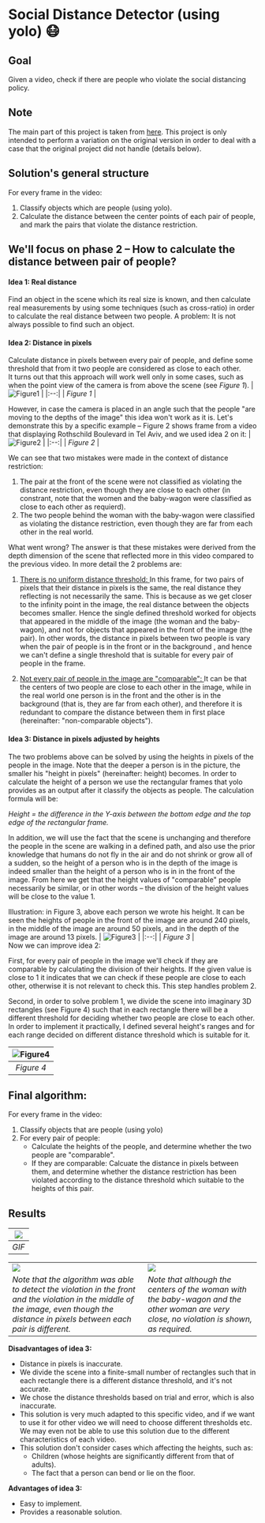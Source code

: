 # Social Distance Detector (using yolo) :mask:

## **Goal** <br/>
Given a video, check if there are people who violate the social distancing policy.

## **Note** <br/>
The main part of this project is taken from [here](https://www.pyimagesearch.com/2020/06/01/opencv-social-distancing-detector/). This project is only intended to perform a variation on the original version in order to deal with a case that the original project did not handle (details below).

## **Solution's general structure**
For every frame in the video:
1) Classify objects which are people (using yolo).
2) Calculate the distance between the center points of each pair of people, and mark the pairs that violate the distance restriction.

## We'll focus on phase 2 – How to calculate the distance between pair of people?

#### Idea 1: Real distance
Find an object in the scene which its real size is known, and then calculate real measurements by using some techniques (such as cross-ratio) in order to calculate the real distance between two people. A problem: It is not always possible to find such an object.

#### Idea 2: Distance in pixels
Calculate distance in pixels between every pair of people, and define some threshold that from it two people are considered as close to each other. <br/>
It turns out that this approach will work well only in some cases, such as when the point view of the camera is from above the scene (see *Figure 1*). 
| ![Figure1](../master/images/Figure1.png) | 
|:--:| 
| *Figure 1* |

However, in case the camera is placed in an angle such that the people "are moving to the depths of the image" this idea won't work as it is. Let's demonstrate this by a specific example – Figure 2 shows frame from a video that displaying Rothschild Boulevard in Tel Aviv, and we used idea 2 on it:
| ![Figure2](../master/images/Figure2.png) | 
|:--:| 
| *Figure 2* |

We can see that two mistakes were made in the context of distance restriction:
1) The pair at the front of the scene were not classified as violating the distance restriction, even though they are close to each other (in constrant, note that the women and the baby-wagon were classified as close to each other as requierd).
2) The two people behind the woman with the baby-wagon were classified as violating the distance restriction, even though they are far from each other in the real world.  <br/>

What went wrong? The answer is that these mistakes were derived from the depth dimension of the scene that reflected more in this video compared to the previous video. In more detail the 2 problems are: <br/>

1) <ins> There is no uniform distance threshold: </ins> In this frame, for two pairs of pixels that their distance in pixels is the same, the real distance they reflecting is not necessarily the same. This is because as we get closer to the infinity point in the image, the real distance between the objects becomes smaller. Hence the single defined threshold worked for objects that appeared in the middle of the image (the woman and the baby-wagon), and not for objects that appeared in the front of the image (the pair). In other words, the distance in pixels between two people is vary when the pair of people is in the front or in the background , and hence we can't define a single threshold  that is suitable for every pair of people in the frame.

2) <ins> Not every pair of people in the image are "comparable": </ins> It can be that the centers of two people are close to each other in the image, while in the real world one person is in the front and the other is in the background (that is, they are far from each other), and therefore it is redundant to compare the distance between them in first place (hereinafter: "non-comparable objects").

#### Idea 3: Distance in pixels adjusted by heights
The two problems above can be solved by using the heights in pixels of the people in the image. Note that the deeper a person is in the picture, the smaller his "height in pixels" (hereinafter:  height) becomes. In order to calculate the height of a person we use the rectangular frames that yolo provides as an output after it classify the objects as people. The calculation formula will be: 
<br/>

*Height = the difference in the Y-axis between the bottom edge and the top edge of the rectangular frame.* 
<br/>

In addition, we will use the fact that the scene is unchanging and therefore the people in the scene are walking in a defined path, and also use the prior knowledge that humans do not fly in the air and do not shrink or grow all of a sudden, so the height of a person who is in the depth of the image is indeed smaller than the height of a person who is in in the front of the image. 
From here we get that the height values of "comparable" people necessarily be similar, or in other words – the division of the height values will be close to the value 1. 

Illustration: in Figure 3, above each person we wrote his height. It can be seen the heights of people in the front of the image are around 240 pixels, in the middle of the image are around 50 pixels, and in the depth of the image are around 13 pixels.
| ![Figure3](../master/images/Figure3.png) | 
|:--:| 
| *Figure 3* |
<br/>
Now we can improve idea 2:


First, for every pair of people in the image we'll check if they are comparable by calculating the division of their heights. If the given value is close to 1 it indicates that we can check if these people are close to each other, otherwise it is not relevant to check this. This step handles problem 2.


Second, in order to solve problem 1, we divide the scene into imaginary 3D rectangles (see Figure 4) such that in each rectangle there will be a different threshold for deciding whether two people are close to each other. In order to implement it practically, I defined several height's ranges and for each range decided on different distance threshold which is suitable for it. 

| ![Figure4](../master/images/Figure4.png) | 
|:--:| 
| *Figure 4* |

## **Final algorithm:**
For every frame in the video: <br/>
1) Classify objects that are people (using yolo)
2) For every pair of people:
   - Calculate the heights of the people, and determine whether the two people are "comparable".
   - If they are comparable:
  Calcuate the distance in pixels between them, and determine whether the distance restriction has been violated according to the distance threshold which suitable to the heights of this pair.
  
## **Results** <br/>
| ![](../master/images/GIF.gif) | 
|:--:| 
| *GIF* |

| | |
|-------------------------|-------------------------|
|![](../master/images/result1.png) |  ![](../master/images/result2.png)|
|*Note that the algorithm was able to detect the violation in the front and the violation in the middle of the image, even though the distance in pixels between each pair is different.*  |    *Note that although the centers of the woman with the baby-wagon and the other woman are very close, no violation is shown, as required.*  |

**Disadvantages of idea 3:**
* Distance in pixels is inaccurate.
* We divide the scene into a finite-small number of rectangles such that in each rectangle there is a different distance threshold, and it's not accurate.
* We chose the distance thresholds based on trial and error, which is also inaccurate.
* This solution is very much adapted to this specific video, and if we want to use it for other video we will need to choose different thresholds etc.  We may even not be able to use this solution due to the different characteristics of each video.
* This solution don't consider cases which affecting the heights, such as:
  * Children (whose heights are significantly different from that of adults).
  * The fact that a person can bend or lie on the floor.

**Advantages of idea 3:**
- Easy to implement. 
- Provides a reasonable solution.


